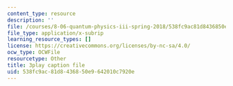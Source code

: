 ```yaml
---
content_type: resource
description: ''
file: /courses/8-06-quantum-physics-iii-spring-2018/538fc9ac81d8436850e9642010c7920e_9JhX_UNcQvE.srt
file_type: application/x-subrip
learning_resource_types: []
license: https://creativecommons.org/licenses/by-nc-sa/4.0/
ocw_type: OCWFile
resourcetype: Other
title: 3play caption file
uid: 538fc9ac-81d8-4368-50e9-642010c7920e
---
```

